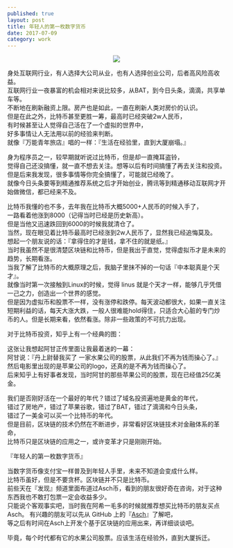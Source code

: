 ```yaml
---    
published: true
layout: post    
title: 年轻人的第一枚数字货币
date: 2017-07-09  
category: work    
---    
```

  
<center>  
<img src="http://7viirv.com1.z0.glb.clouddn.com/gump.jpeg" class="photo"></img>  
</center>  
  
身处互联网行业，有人选择大公司从业，也有人选择创业公司，后者高风险高收益。  
互联网行业一夜暴富的机会相对来说比较多，从BAT，到今日头条，滴滴，共享单车等。  
不断地在刷新融资上限。房产也是如此，一直在刷新人类对房价的认识。  
但是在此之外，比特币甚至更胜一筹，最高时已经突破2w人民币，  
有时候甚至让人觉得自己活在了一个虚拟的世界中，  
好多事情让人无法用以前的经验来判断。  
就像『万能青年旅店』唱的一样：『生活在经验里，直到大厦崩塌。』  
  
身为程序员之一，较早期就听说过比特币，但是却一直掩耳盗铃，  
觉得自己还没搞懂，就一直不想去关注。想等以后有时间搞懂了再去关注和投资。  
但是后来我发现，很多事情等你完全搞懂了，可能就已经晚了。  
就像今日头条要等到精通推荐系统之后才开始创业，腾讯等到精通移动互联网才开始做微信，都已经来不及。  
  
比特币我懂的也不多，去年我在比特币大概5000+人民币的时候入手了，  
一路看着他涨到8000（记得当时已经是历史新高）。  
但是当他又迅速跌回到6000的时候我就清仓了。  
当然，现在眼见着比特币最高时已经涨到2w人民币了，显然我已经追悔莫及。  
想起一个朋友说的话：『拿得住的才是钱，拿不住的就是纸。』  
当时我虽然不是很清楚区块链和比特币，但是我出于直觉，觉得虚拟币才是未来的趋势，长期看涨。  
当我了解了比特币的大概原理之后，我脑子里抹不掉的一句话『中本聪真是个天才』。  
就像当时第一次接触到Linux的时候，觉得 linus 就是个天才一样，能够几乎凭借一己之力，创造出一个世界的感觉。  
但是因为虚拟币和股票不一样，没有涨停和跌停。每天波动都很大，如果一直关注短期利益的话，每天大涨大跌，一般人很难能hold得住，只适合大心脏的专门炒币的人。但是长期来看，依然看涨。除非一些政策的不可抗力出现。  
  
对于比特币投资，知乎上有一个经典的图：  
  
这张让我想起阿甘正传里面让我最着迷的一幕：  
阿甘说：『丹上尉替我买了 一家水果公司的股票，从此我们不再为钱而操心了。』  
然后电影里出现的是苹果公司的logo，还真的是不再为钱而操心了。  
后来知乎上有好事者发现，当时阿甘的那些苹果公司的股票，现在已经值25亿美金。  
  
我们是否刚好活在一个最好的年代？错过了域名投资遍地是黄金的年代，  
错过了房地产，错过了苹果谷歌，错过了BAT，错过了滴滴和今日头条，  
错过了一美金可以买一个比特币的年代。  
但是目前，区块链的技术仍然在不断进步，非常看好区块链技术对金融体系的革命，  
比特币只是区块链的应用之一，或许变革才只是刚刚开始。  
  
『年轻人的第一枚数字货币』  
  
当数字货币像支付宝一样普及到年轻人手里，未来不知道会变成什么样。  
比特币虽好，但是不要贪杯。区块链并不只是比特币。  
前些天在『发现』频道里面布道过Asch币，看到的朋友很好奇在咨询，对于这种东西我也不敢打包票一定会收益多少。  
只能说个客观事实吧，当时我在阿希一毛多的时候就推荐想买比特币的朋友买点Asch。
有兴趣的朋友可以先从 GitHub 上的『[Asch](https://github.com/AschPlatform/asch)』了解吧，  
等之后有时间在Asch上开发个基于区块链的应用出来，再详细谈谈吧。  
  
毕竟，每个时代都有它的水果公司股票。应该生活在经验外，直到大厦拆迁。  
  
